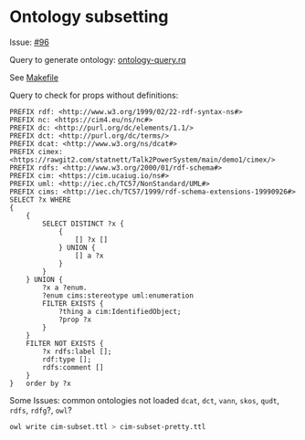 # Ontology subsetting
Issue: [#96](https://github.com/statnett/Talk2PowerSystem_PM/issues/96)

Query to generate ontology: [ontology-query.rq](ontology-query.rq)

See [Makefile](Makefile)

Query to check for props without definitions:

```sparql
PREFIX rdf: <http://www.w3.org/1999/02/22-rdf-syntax-ns#>
PREFIX nc: <https://cim4.eu/ns/nc#>
PREFIX dc: <http://purl.org/dc/elements/1.1/>
PREFIX dct: <http://purl.org/dc/terms/>
PREFIX dcat: <http://www.w3.org/ns/dcat#>
PREFIX cimex: <https://rawgit2.com/statnett/Talk2PowerSystem/main/demo1/cimex/>
PREFIX rdfs: <http://www.w3.org/2000/01/rdf-schema#>
PREFIX cim: <https://cim.ucaiug.io/ns#>
PREFIX uml: <http://iec.ch/TC57/NonStandard/UML#>
PREFIX cims: <http://iec.ch/TC57/1999/rdf-schema-extensions-19990926#>
SELECT ?x WHERE
{
    {
        SELECT DISTINCT ?x {
            {
                [] ?x []
            } UNION {
                [] a ?x
            }
        }
    } UNION {
        ?x a ?enum.
        ?enum cims:stereotype uml:enumeration
        FILTER EXISTS {
            ?thing a cim:IdentifiedObject;
            ?prop ?x
        }
    }
    FILTER NOT EXISTS {
        ?x rdfs:label [];
        rdf:type [];
        rdfs:comment []
    }
}   order by ?x
```

Some Issues:
common ontologies not loaded `dcat`, `dct`, `vann`, `skos`, `qudt`, `rdfs`, `rdfg`?, `owl`?

```bash
owl write cim-subset.ttl > cim-subset-pretty.ttl
```
